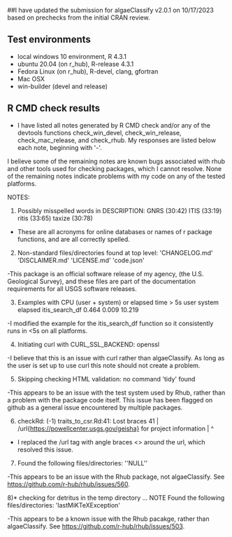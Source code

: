##I have updated the submission for algaeClassify v2.0.1 on 10/17/2023 based on prechecks from the initial CRAN review.

## Test environments
* local windows 10 environment, R 4.3.1
* ubuntu 20.04 (on r_hub), R-release 4.3.1
* Fedora Linux (on r_hub), R-devel, clang, gfortran
* Mac OSX
* win-builder (devel and release)

## R CMD check results
- I have listed all notes generated by R CMD check and/or any of the devtools functions check_win_devel, check_win_release, check_mac_release, and check_rhub. My responses are listed below each note, beginning with '-'.

I believe some of the remaining notes are known bugs associated with rhub and other tools used for checking packages, which I cannot resolve. None of the remaining notes indicate problems with my code on any of the tested platforms.

NOTES:

1) Possibly misspelled words in DESCRIPTION:
  GNRS (30:42)
  ITIS (33:19)
  ritis (33:65)
  taxize (30:78)
  
- These are all acronyms for online databases or names of r package functions,
  and are all correctly spelled.

2) Non-standard files/directories found at top level:
     'CHANGELOG.md' 'DISCLAIMER.md' 'LICENSE.md' 'code.json'
	 
-This package is an official software release of my agency,
	 (the U.S. Geological Survey), and these files are part of the 
	 documentation requirements for all USGS software releases.

3) Examples with CPU (user + system) or elapsed time > 5s
                user system elapsed
itis_search_df 0.464  0.009  10.219

-I modified the example for the itis_search_df function so it consistently runs in <5s on all platforms.

4) Initiating curl with CURL_SSL_BACKEND: openssl

-I believe that this is an issue with curl rather than algaeClassify. As long as the user is set up to use curl this note should not create a problem.
	
5) Skipping checking HTML validation: no command 'tidy' found

-This appears to be an issue with the test system used by Rhub, rather than a
problem with the package code itself. This issue has been flagged on github as a
general issue encountered by multiple packages.

6) checkRd: (-1) traits_to_csr.Rd:41: Lost braces
    41 | /url{https://powellcenter.usgs.gov/geisha} for project information
       |     ^
- I replaced the /url tag with angle braces <> around the url, which resolved this issue.

7) Found the following files/directories:
  ''NULL''
  
 -This appears to be an issue with the Rhub package, not algaeClassify. See https://github.com/r-hub/rhub/issues/560.

8)* checking for detritus in the temp directory ... NOTE
Found the following files/directories:
  'lastMiKTeXException'
  
 -This appears to be a known issue with the Rhub pacakge, rather than algaeClassify. See
 https://github.com/r-hub/rhub/issues/503.